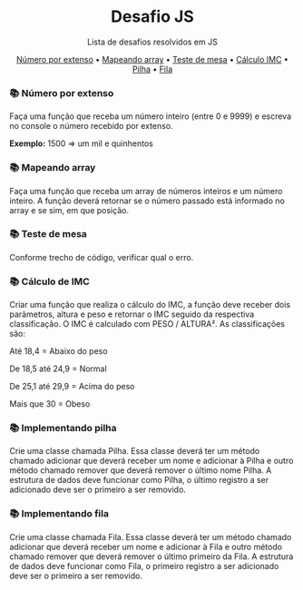 <h1 align="center">Desafio JS</h1>
<p align="center">Lista de desafios resolvidos em JS</p>
<p align="center">
 <a href="#extenso">Número por extenso</a> •
 <a href="#array">Mapeando array</a> • 
 <a href="#teste">Teste de mesa</a> • 
 <a href="#imc">Cálculo IMC</a> • 
 <a href="#pilha">Pilha</a> • 
 <a href="#fila">Fila</a>
</p>

<h3>📚 Número por extenso<a name="extenso"></a></h3>

<p>Faça uma função que receba um número inteiro (entre 0 e 9999) e escreva no console o número recebido 
por extenso.</p>
<p><b>Exemplo:</b> 1500 => um mil e quinhentos</p>

<h3>📚 Mapeando array<a name="array"></a></h3>

<p> Faça uma função que receba um array de números inteiros e um número inteiro. A função deverá retornar 
se o número passado está informado no array e se sim, em que posição.</p>

<h3>📚 Teste de mesa<a name="teste"></a></h3>

<p>Conforme trecho de código, verificar qual o erro.</p>

<h3>📚 Cálculo de IMC<a name="imc"></a></h3>

<p> Criar uma função que realiza o cálculo do IMC, a função deve receber dois parâmetros, altura e peso e 
retornar o IMC seguido da respectiva classificação. O IMC é calculado com PESO / ALTURA². As 
classificações são:</p>
<p>Até 18,4 = Abaixo do peso</p>
<p>De 18,5 até 24,9 = Normal</p>
<p>De 25,1 até 29,9 = Acima do peso</p>
<p>Mais que 30 = Obeso</p>

<h3>📚 Implementando pilha<a name="pilha"></a></h3>

<p>Crie uma classe chamada Pilha. Essa classe deverá ter um método chamado adicionar que deverá receber 
um nome e adicionar à Pilha e outro método chamado remover que deverá remover o último nome Pilha. A 
estrutura de dados deve funcionar como Pilha, o último registro a ser adicionado deve ser o primeiro a ser 
removido.</p>

 <h3>📚 Implementando fila<a name="fila"></a></h3>

<p>Crie uma classe chamada Fila. Essa classe deverá ter um método chamado adicionar que deverá receber 
um nome e adicionar à Fila e outro método chamado remover que deverá remover o último primeiro da Fila. 
A estrutura de dados deve funcionar como Fila, o primeiro registro a ser adicionado deve ser o primeiro a ser 
removido.</p>

